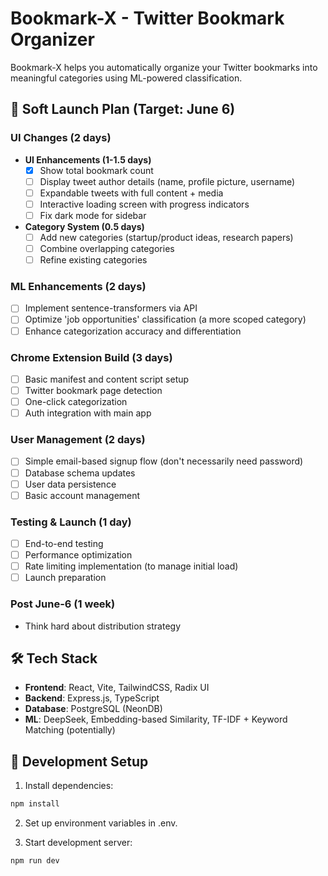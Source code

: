 # Bookmark-X - Twitter Bookmark Organizer

Bookmark-X helps you automatically organize your Twitter bookmarks into meaningful categories using ML-powered classification.

## 🚀 Soft Launch Plan (Target: June 6)

### UI Changes (2 days)
- **UI Enhancements (1-1.5 days)**
  - [x] Show total bookmark count
  - [ ] Display tweet author details (name, profile picture, username)
  - [ ] Expandable tweets with full content + media
  - [ ] Interactive loading screen with progress indicators
  - [ ] Fix dark mode for sidebar
  
- **Category System (0.5 days)**
  - [ ] Add new categories (startup/product ideas, research papers)
  - [ ] Combine overlapping categories
  - [ ] Refine existing categories

### ML Enhancements (2 days)
- [ ] Implement sentence-transformers via API
- [ ] Optimize 'job opportunities' classification (a more scoped category)
- [ ] Enhance categorization accuracy and differentiation

### Chrome Extension Build (3 days)
- [ ] Basic manifest and content script setup
- [ ] Twitter bookmark page detection
- [ ] One-click categorization
- [ ] Auth integration with main app

### User Management (2 days)
- [ ] Simple email-based signup flow (don't necessarily need password)
- [ ] Database schema updates
- [ ] User data persistence
- [ ] Basic account management

### Testing & Launch (1 day)
- [ ] End-to-end testing
- [ ] Performance optimization
- [ ] Rate limiting implementation (to manage initial load)
- [ ] Launch preparation

### Post June-6 (1 week)
- Think hard about distribution strategy

## 🛠️ Tech Stack

- **Frontend**: React, Vite, TailwindCSS, Radix UI
- **Backend**: Express.js, TypeScript
- **Database**: PostgreSQL (NeonDB)
- **ML**: DeepSeek, Embedding-based Similarity, TF-IDF + Keyword Matching (potentially)

## 🔧 Development Setup

1. Install dependencies:
```bash
npm install
```

2. Set up environment variables in .env.

3. Start development server:
```bash
npm run dev
```
